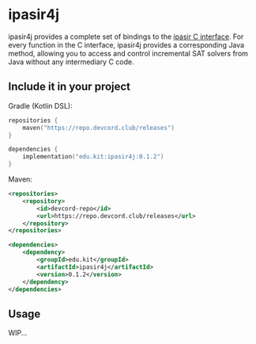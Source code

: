 # ipasir4j

ipasir4j provides a complete set of bindings to the [ipasir C interface](https://github.com/biotomas/ipasir).
For every function in the C interface, ipasir4j provides a corresponding Java method, allowing you to 
access and control incremental SAT solvers from Java without any intermediary C code.

## Include it in your project

Gradle (Kotlin DSL):
```kotlin
repositories {
    maven("https://repo.devcord.club/releases")
}

dependencies {
    implementation("edu.kit:ipasir4j:0.1.2")
}
```

Maven:
```xml
<repositories>
    <repository>
        <id>devcord-repo</id>
        <url>https://repo.devcord.club/releases</url>
    </repository>
</repositories>

<dependencies>
    <dependency>
        <groupId>edu.kit</groupId>
        <artifactId>ipasir4j</artifactId>
        <version>0.1.2</version>
    </dependency>
</dependencies>
```

## Usage
WIP...

